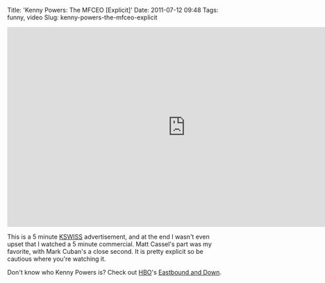 Title: 'Kenny Powers: The MFCEO [Explicit]'
Date: 2011-07-12 09:48
Tags: funny, video
Slug: kenny-powers-the-mfceo-explicit

<iframe width="820" height="461" src="http://www.youtube.com/embed/sjc5LFThDTQ?rel=0&hd=1&wmode=transparent" frameborder="0" allowfullscreen></iframe>

This is a 5 minute [KSWISS](http://www.kswiss.com/) advertisement, and at the end I wasn't even upset that I watched a 5 minute commercial. Matt Cassel's part was my favorite, with Mark Cuban's a close second. It is pretty explicit so be cautious where you're watching it.

Don't know who Kenny Powers is? Check out [HBO](http://www.hbo.com/)'s [Eastbound and Down](http://www.hbo.com/eastbound-and-down/index.html).

